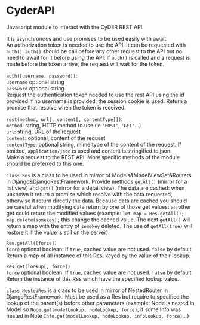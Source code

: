CyderAPI
======

Javascript module to interact with the CyDER REST API.

It is asynchronous and use promises to be used easily with await.  
An authorization token is needed to use the API. It can be requested with `auth()`. `auth()` should be call before any other request to the API but no need to await for it before using the API: if `auth()` is called and a request is made before the token arrive, the request will wait for the token.

`auth([username, password])`:  
`username` optional string  
`password` optional string  
Request the authentication token needed to use the rest API using the id provided
If no username is provided, the session cookie is used.
Return a promise that resolve when the token is received.

`rest(method, url[, content[, contentType]])`:  
`method`: string, HTTP method to use (ie `'POST'`, `'GET'`...)  
`url`: string, URL of the request  
`content`: optional, content of the request  
`contentType`: optional string, mime type of the content of the request. If omitted, `application/json` is used and content is stringified to json.  
Make a request to the REST API. More specific methods of the module should be preferred to this one.

`class Res` is a class to be used in mirror of Models&ModelViewSet&Routers in Django&DjangoRestFramework. Provide methods `getAll()` (mirror for a list view) and `get()` (mirror for a detail view). The data are cached: when unknown it return a promise which resolve with the data requested, otherwise it return directly the data. Because data are cached you should be careful when modifying data return by one of those get values: an other get could return the modified values (example: `let map = Res.getAll(); map.delete(somekey);` this change the cached value. The next `getAll()` will return a map with the entry of `somekey` deleted. The use of `getAll(true)` will restore it if the value is still on the server)

`Res.getAll([force])`  
`force` optional boolean: If `true`, cached value are not used. `false` by default  
Return a map of all instance of this Res, keyed by the value of their lookup.

`Res.get(lookup[, force])`  
`force` optional boolean: If `true`, cached value are not used. `false` by default  
Return the instance of this Res which have the specified lookup value.

`class NestedRes` is a class to be used in mirror of NestedRouter in DjangoRestFramework. Must be used as a Res but require to specified the lookup of the parent(s) before other parameters (example: Node is nested in Model so `Node.get(modelLookup, nodeLookup, force)`, if some Info was nested in Note `Info.get(modelLookup, nodeLookup, infoLookup, force)`...)
